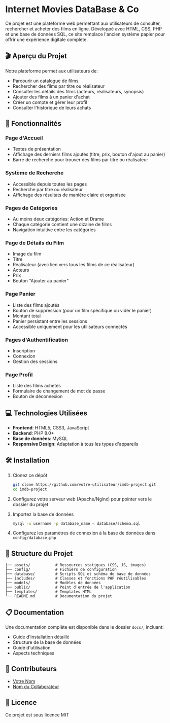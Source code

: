 # Internet Movies DataBase & Co

Ce projet est une plateforme web permettant aux utilisateurs de consulter, rechercher et acheter des films en ligne. Développé avec HTML, CSS, PHP et une base de données SQL, ce site remplace l'ancien système papier pour offrir une expérience digitale complète.

## 🎬 Aperçu du Projet

Notre plateforme permet aux utilisateurs de:

- Parcourir un catalogue de films
- Rechercher des films par titre ou réalisateur
- Consulter les détails des films (acteurs, réalisateurs, synopsis)
- Ajouter des films à un panier d'achat
- Créer un compte et gérer leur profil
- Consulter l'historique de leurs achats

## 🚀 Fonctionnalités

### Page d'Accueil

- Textes de présentation
- Affichage des derniers films ajoutés (titre, prix, bouton d'ajout au panier)
- Barre de recherche pour trouver des films par titre ou réalisateur

### Système de Recherche

- Accessible depuis toutes les pages
- Recherche par titre ou réalisateur
- Affichage des résultats de manière claire et organisée

### Pages de Catégories

- Au moins deux catégories: Action et Drame
- Chaque catégorie contient une dizaine de films
- Navigation intuitive entre les catégories

### Page de Détails du Film

- Image du film
- Titre
- Réalisateur (avec lien vers tous les films de ce réalisateur)
- Acteurs
- Prix
- Bouton "Ajouter au panier"

### Page Panier

- Liste des films ajoutés
- Bouton de suppression (pour un film spécifique ou vider le panier)
- Montant total
- Panier persistant entre les sessions
- Accessible uniquement pour les utilisateurs connectés

### Pages d'Authentification

- Inscription
- Connexion
- Gestion des sessions

### Page Profil

- Liste des films achetés
- Formulaire de changement de mot de passe
- Bouton de déconnexion

## 💻 Technologies Utilisées

- **Frontend**: HTML5, CSS3, JavaScript
- **Backend**: PHP 8.0+
- **Base de données**: MySQL
- **Responsive Design**: Adaptation à tous les types d'appareils

## 🛠️ Installation

1. Clonez ce dépôt

   ```bash
   git clone https://github.com/votre-utilisateur/imdb-project.git
   cd imdb-project
   ```

2. Configurez votre serveur web (Apache/Nginx) pour pointer vers le dossier du projet

3. Importez la base de données

   ```bash
   mysql -u username -p database_name < database/schema.sql
   ```

4. Configurez les paramètres de connexion à la base de données dans `config/database.php`

## 📁 Structure du Projet

```
├── assets/           # Ressources statiques (CSS, JS, images)
├── config/           # Fichiers de configuration
├── database/         # Scripts SQL et schéma de base de données
├── includes/         # Classes et fonctions PHP réutilisables
├── models/           # Modèles de données
├── public/           # Point d'entrée de l'application
├── templates/        # Templates HTML
└── README.md         # Documentation du projet
```

## 📋 Documentation

Une documentation complète est disponible dans le dossier `docs/`, incluant:

- Guide d'installation détaillé
- Structure de la base de données
- Guide d'utilisation
- Aspects techniques

## 👥 Contributeurs

- [Votre Nom](https://github.com/votre-utilisateur)
- [Nom du Collaborateur](https://github.com/collaborateur)

## 📝 Licence

Ce projet est sous licence MIT
